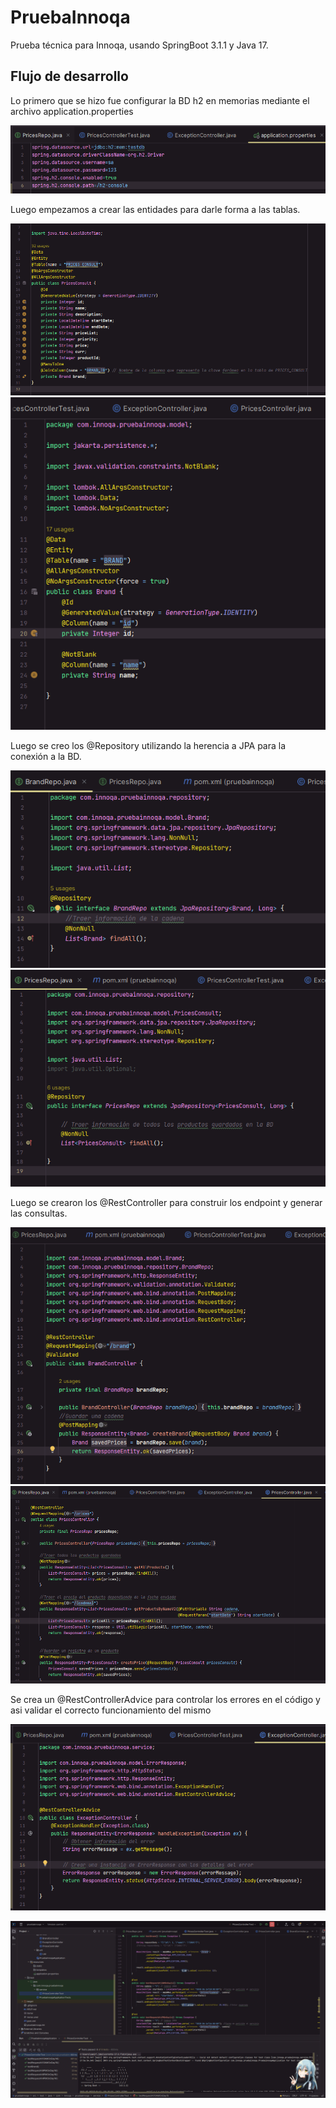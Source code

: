 # PruebaInnoqa
Prueba técnica para Innoqa, usando SpringBoot 3.1.1 y Java 17. 

## Flujo de desarrollo

Lo primero que se hizo fue configurar la BD h2 en memorias mediante el archivo application.properties 

![h2config Image](./images/h2config.png)

Luego empezamos a crear las entidades para darle forma a las tablas.

![h2config Image](./images/pricesentity.png)
![h2config Image](./images/brandentity.png)

Luego se creo los @Repository utilizando la herencia a JPA para la conexión a la BD.

![h2config Image](./images/brandrepo.png)
![h2config Image](./images/pricesrepo.png)

Luego se crearon los @RestController para construir los endpoint y generar las consultas.

![h2config Image](./images/brandcontroller.png)
![h2config Image](./images/pricescontroller.png)

Se crea un @RestControllerAdvice para controlar los errores en el código y asi validar el correcto funcionamiento del mismo

![h2config Image](./images/exceptioncontroller.png)

![Test Image](./images/6testincode.png)

